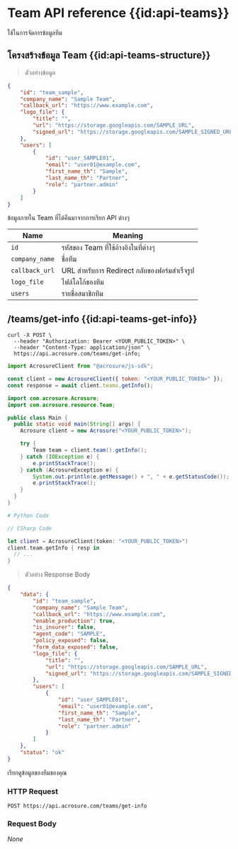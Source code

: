 # Team API reference {{id:api-teams}}

ใช้ในการจัดการข้อมูลทีม

## โครงสร้างข้อมูล Team {{id:api-teams-structure}}

> ตัวอย่างข้อมูล

```json
{
    "id": "team_sample",
    "company_name": "Sample Team",
    "callback_url": "https://www.example.com",
    "logo_file": {
        "title": "",
        "url": "https://storage.googleapis.com/SAMPLE_URL",
        "signed_url": "https://storage.googleapis.com/SAMPLE_SIGNED_URL"
    },
    "users": [
        {
            "id": "user_SAMPLE01",
            "email": "user01@example.com",
            "first_name_th": "Sample",
            "last_name_th": "Partner",
            "role": "partner.admin"
        }
    ]
}
```

ข้อมูลภายใน Team ที่ได้คืนมาจากการเรียก API ต่างๆ

| Name           | Meaning                                      |
| -------------- | -------------------------------------------- |
| `id`           | รหัสของ Team ที่ใช้อ้างอิงในที่ต่างๆ         |
| `company_name` | ชื่อทีม                                      |
| `callback_url` | URL สำหรับการ Redirect กลับของฟอร์มสำเร็จรูป |
| `logo_file`    | ไฟล์โลโก้ของทีม                              |
| `users`        | รายชื่อสมาชิกทีม                             |

## /teams/get-info {{id:api-teams-get-info}}

```shell
curl -X POST \
  --header "Authorization: Bearer <YOUR_PUBLIC_TOKEN>" \
  --header "Content-Type: application/json" \
  https://api.acrosure.com/teams/get-info;
```

```javascript
import AcrosureClient from "@acrosure/js-sdk";

const client = new AcrosureClient({ token: "<YOUR_PUBLIC_TOKEN>" });
const response = await client.teams.getInfo();
```

```java
import com.acrosure.Acrosure;
import com.acrosure.resource.Team;

public class Main {
  public static void main(String[] args) {
    Acrosure client = new Acrosure("<YOUR_PUBLIC_TOKEN>");

    try {
        Team team = client.team().getInfo();
    } catch (IOException e) {
        e.printStackTrace();
    } catch (AcrosureException e) {
        System.out.println(e.getMessage() + ", " + e.getStatusCode());
        e.printStackTrace();
    }
  }
}
```

```python
# Python Code
```

```csharp
// CSharp Code
```

```swift
let client = AcrosureClient(token: "<YOUR_PUBLIC_TOKEN>")
client.team.getInfo { resp in
  // ...
}
```

> ตัวอย่าง Response Body

```json
{
    "data": {
        "id": "team_sample",
        "company_name": "Sample Team",
        "callback_url": "https://www.example.com",
        "enable_production": true,
        "is_insurer": false,
        "agent_code": "SAMPLE",
        "policy_exposed": false,
        "form_data_exposed": false,
        "logo_file": {
            "title": "",
            "url": "https://storage.googleapis.com/SAMPLE_URL",
            "signed_url": "https://storage.googleapis.com/SAMPLE_SIGNED_URL"
        },
        "users": [
            {
                "id": "user_SAMPLE01",
                "email": "user01@example.com",
                "first_name_th": "Sample",
                "last_name_th": "Partner",
                "role": "partner.admin"
            }
        ]
    },
    "status": "ok"
}
```

เรียกดูข้อมูลของทีมของคุณ

### HTTP Request

`POST https://api.acrosure.com/teams/get-info`

### Request Body

_None_
